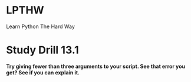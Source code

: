 # LPTHW
Learn Python The Hard Way
# Study Drill 13.1
__Try giving fewer than three arguments to your script. See that error you get? See if you
can explain it.__
